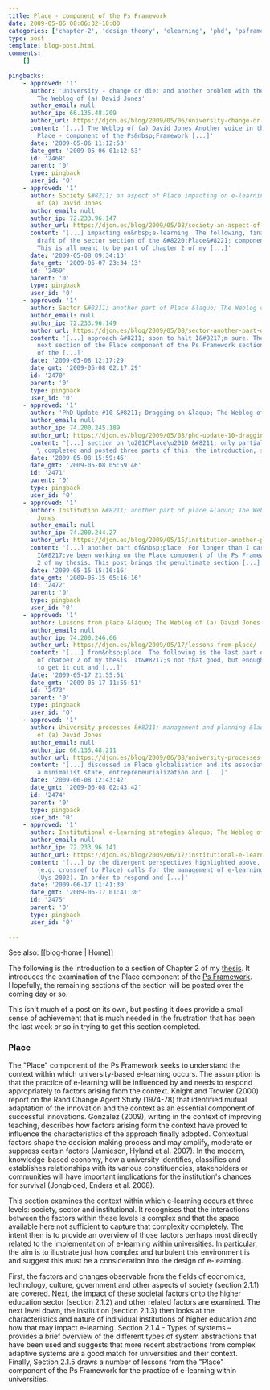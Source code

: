 ```yaml
---
title: Place - component of the Ps Framework
date: 2009-05-06 08:06:32+10:00
categories: ['chapter-2', 'design-theory', 'elearning', 'phd', 'psframework', 'thesis']
type: post
template: blog-post.html
comments:
    []
    
pingbacks:
    - approved: '1'
      author: 'University - change or die: and another problem with the LMS model &laquo;
        The Weblog of (a) David Jones'
      author_email: null
      author_ip: 66.135.48.209
      author_url: https://djon.es/blog/2009/05/06/university-change-or-die-and-another-problem-with-the-lms-model/
      content: '[...] The Weblog of (a) David Jones Another voice in the blogosphere    &laquo;
        Place - component of the Ps&nbsp;Framework [...]'
      date: '2009-05-06 11:12:53'
      date_gmt: '2009-05-06 01:12:53'
      id: '2468'
      parent: '0'
      type: pingback
      user_id: '0'
    - approved: '1'
      author: Society &#8211; an aspect of Place impacting on e-learning &laquo; The Weblog
        of (a) David Jones
      author_email: null
      author_ip: 72.233.96.147
      author_url: https://djon.es/blog/2009/05/08/society-an-aspect-of-place-impacting-on-e-learning/
      content: '[...] impacting on&nbsp;e-learning  The following, finally, is a first
        draft of the sector section of the &#8220;Place&#8221; component of the Ps Framework.
        This is all meant to be part of chapter 2 of my [...]'
      date: '2009-05-08 09:34:13'
      date_gmt: '2009-05-07 23:34:13'
      id: '2469'
      parent: '0'
      type: pingback
      user_id: '0'
    - approved: '1'
      author: Sector &#8211; another part of Place &laquo; The Weblog of (a) David Jones
      author_email: null
      author_ip: 72.233.96.149
      author_url: https://djon.es/blog/2009/05/08/sector-another-part-of-place/
      content: '[...] approach &#8211; soon to halt I&#8217;m sure. The following is the
        next section of the Place component of the Ps Framework section for chapter 2
        of the [...]'
      date: '2009-05-08 12:17:29'
      date_gmt: '2009-05-08 02:17:29'
      id: '2470'
      parent: '0'
      type: pingback
      user_id: '0'
    - approved: '1'
      author: 'PhD Update #10 &#8211; Dragging on &laquo; The Weblog of (a) David Jones'
      author_email: null
      author_ip: 74.200.245.189
      author_url: https://djon.es/blog/2009/05/08/phd-update-10-dragging-on/
      content: "[...] section on \u201CPlace\u201D &#8211; only partially done.I have\
        \ completed and posted three parts of this: the introduction, society, and [...]"
      date: '2009-05-08 15:59:46'
      date_gmt: '2009-05-08 05:59:46'
      id: '2471'
      parent: '0'
      type: pingback
      user_id: '0'
    - approved: '1'
      author: Institution &#8211; another part of place &laquo; The Weblog of (a) David
        Jones
      author_email: null
      author_ip: 74.200.244.27
      author_url: https://djon.es/blog/2009/05/15/institution-another-part-of-place/
      content: '[...] another part of&nbsp;place  For longer than I care to remember,
        I&#8217;ve been working on the Place component of the Ps Framework for chapter
        2 of my thesis. This post brings the penultimate section [...]'
      date: '2009-05-15 15:16:16'
      date_gmt: '2009-05-15 05:16:16'
      id: '2472'
      parent: '0'
      type: pingback
      user_id: '0'
    - approved: '1'
      author: Lessons from place &laquo; The Weblog of (a) David Jones
      author_email: null
      author_ip: 74.200.246.66
      author_url: https://djon.es/blog/2009/05/17/lessons-from-place/
      content: '[...] from&nbsp;place  The following is the last part of the Place section
        of chatper 2 of my thesis. It&#8217;s not that good, but enough has been done
        to get it out and [...]'
      date: '2009-05-17 21:55:51'
      date_gmt: '2009-05-17 11:55:51'
      id: '2473'
      parent: '0'
      type: pingback
      user_id: '0'
    - approved: '1'
      author: University processes &#8211; management and planning &laquo; The Weblog
        of (a) David Jones
      author_email: null
      author_ip: 66.135.48.211
      author_url: https://djon.es/blog/2009/06/08/university-processes-management-and-planning/
      content: '[...] discussed in Place globalisation and its associated features of
        a minimalist state, entrepreneurialization and [...]'
      date: '2009-06-08 12:43:42'
      date_gmt: '2009-06-08 02:43:42'
      id: '2474'
      parent: '0'
      type: pingback
      user_id: '0'
    - approved: '1'
      author: Institutional e-learning strategies &laquo; The Weblog of (a) David Jones
      author_email: null
      author_ip: 72.233.96.141
      author_url: https://djon.es/blog/2009/06/17/institutional-e-learning-strategies/
      content: '[...] by the divergent perspectives highlighted above, and external environment
        (e.g. crossref to Place) calls for the management of e-learning to be highly adaptive
        (Uys 2002). In order to respond and [...]'
      date: '2009-06-17 11:41:30'
      date_gmt: '2009-06-17 01:41:30'
      id: '2475'
      parent: '0'
      type: pingback
      user_id: '0'
    
---
```


See also: [[blog-home | Home]]

The following is the introduction to a section of Chapter 2 of my [thesis](/blog2/research/phd-thesis/). It introduces the examination of the Place component of the [Ps Framework](/blog2/2009/03/18/the-ps-framework/). Hopefully, the remaining sections of the section will be posted over the coming day or so.

This isn't much of a post on its own, but posting it does provide a small sense of achievement that is much needed in the frustration that has been the last week or so in trying to get this section completed.

### Place

The "Place" component of the Ps Framework seeks to understand the context within which university-based e-learning occurs. The assumption is that the practice of e-learning will be influenced by and needs to respond appropriately to factors arising from the context. Knight and Trowler (2000) report on the Rand Change Agent Study (1974-78) that identified mutual adaptation of the innovation and the context as an essential component of successful innovations. Gonzalez (2009), writing in the context of improving teaching, describes how factors arising form the context have proved to influence the characteristics of the approach finally adopted. Contextual factors shape the decision making process and may amplify, moderate or suppress certain factors (Jamieson, Hyland et al. 2007). In the modern, knowledge-based economy, how a university identifies, classifies and establishes relationships with its various constituencies, stakeholders or communities will have important implications for the institution's chances for survival (Jongbloed, Enders et al. 2008).

This section examines the context within which e-learning occurs at three levels: society, sector and institutional. It recognises that the interactions between the factors within these levels is complex and that the space available here not sufficient to capture that complexity completely. The intent then is to provide an overview of those factors perhaps most directly related to the implementation of e-learning within universities. In particular, the aim is to illustrate just how complex and turbulent this environment is and suggest this must be a consideration into the design of e-learning.

First, the factors and changes observable from the fields of economics, technology, culture, government and other aspects of society (section 2.1.1) are covered. Next, the impact of these societal factors onto the higher education sector (section 2.1.2) and other related factors are examined. The next level down, the institution (section 2.1.3) then looks at the characteristics and nature of individual institutions of higher education and how that may impact e-learning. Section 2.1.4 - Types of systems – provides a brief overview of the different types of system abstractions that have been used and suggests that more recent abstractions from complex adaptive systems are a good match for universities and their context. Finally, Section 2.1.5 draws a number of lessons from the "Place" component of the Ps Framework for the practice of e-learning within universities.